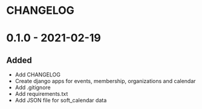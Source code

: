 # CHANGELOG

# 0.1.0 - 2021-02-19
## Added
- Add CHANGELOG
- Create django apps for events, membership, organizations and calendar
- Add .gitignore
- Add requirements.txt
- Add JSON file for soft_calendar data

